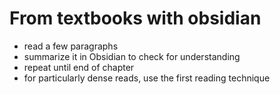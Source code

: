 # From textbooks with obsidian
- read a few paragraphs
- summarize it in Obsidian to check for understanding
- repeat until end of chapter
- for particularly dense reads, use the first reading technique